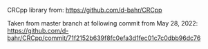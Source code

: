 CRCpp library from:
https://github.com/d-bahr/CRCpp

Taken from master branch at following commit from May 28, 2022:
https://github.com/d-bahr/CRCpp/commit/71f2152b639f8fc0efa3d1fec01c7c0dbb96dc76
